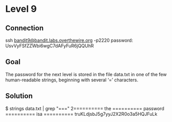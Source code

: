 # Level 9
## Connection
ssh bandit9@bandit.labs.overthewire.org -p2220
password: UsvVyFSfZZWbi6wgC7dAFyFuR6jQQUhR
## Goal
The password for the next level is stored in the file data.txt in one of the few human-readable strings, beginning with several ‘=’ characters.
## Solution
$ strings data.txt | grep "==="
2========== the
========== password
========== isa
========== truKLdjsbJ5g7yyJ2X2R0o3a5HQJFuLk

